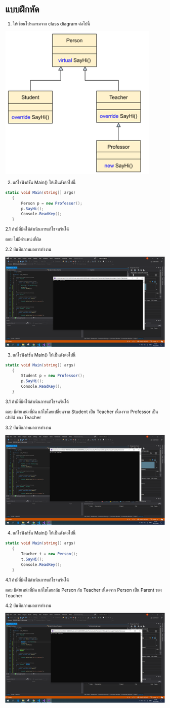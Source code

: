 # แบบฝึกหัด
1. ให้เขียนโปรแกรมจาก class diagram ต่อไปนี้

![Picture 4](images/Picture4.png)

2. แก้ไขฟังก์ชัน Main() ให้เป็นดังต่อไปนี้ 
```C#
static void Main(string[] args)
   {
       Person p = new Professor();
       p.SayHi();
       Console.ReadKey();
   }
```
2.1 ถ้ามีที่ผิดให้ดำเนินการแก้ไขจนรันได้

ตอบ ไม่มีตำแหน่งที่ผิด

2.2 บันทึกภาพผลการทำงาน

![ans](images/Pic-prac1.PNG)


3. แก้ไขฟังก์ชัน Main() ให้เป็นดังต่อไปนี้ 
```C#
static void Main(string[] args)
   {
       Student p = new Professor();
       p.SayHi();
       Console.ReadKey();
   }
```
3.1 ถ้ามีที่ผิดให้ดำเนินการแก้ไขจนรันได้

ตอบ มีตำแหน่งที่ผิด แก้ไขโดยเปลี่ยนจาก Student เป็น Teacher เนื่องจาก Professor เป็น child ของ Teacher

3.2 บันทึกภาพผลการทำงาน

![ans](images/Pic-prac2.PNG)


4. แก้ไขฟังก์ชัน Main() ให้เป็นดังต่อไปนี้ 
```C#
static void Main(string[] args)
   {
       Teacher t = new Person();
       t.SayHi();
       Console.ReadKey();
   }
```
4.1 ถ้ามีที่ผิดให้ดำเนินการแก้ไขจนรันได้

ตอบ มีตำแหน่งที่ผิด แก้ไขโดยสลับ Person กับ Teacher เนื่องจาก Person เป็น Parent ของ Teacher

4.2 บันทึกภาพผลการทำงาน

![ans](images/Pic-prac3.PNG)
